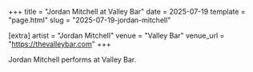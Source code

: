 +++
title = "Jordan Mitchell at Valley Bar"
date = 2025-07-19
template = "page.html"
slug = "2025-07-19-jordan-mitchell"

[extra]
artist = "Jordan Mitchell"
venue = "Valley Bar"
venue_url = "https://thevalleybar.com"
+++

Jordan Mitchell performs at Valley Bar.

